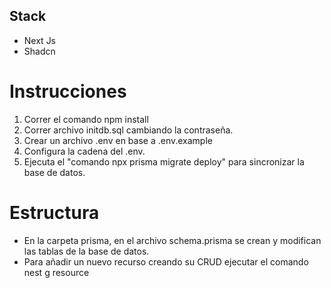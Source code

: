 ## Stack
- Next Js
- Shadcn

# Instrucciones
1. Correr el comando npm install
2. Correr archivo initdb.sql cambiando la contraseña.
3. Crear un archivo .env en base a .env.example
4. Configura la cadena del .env.
5. Ejecuta el "comando npx prisma migrate deploy" para sincronizar la base de datos.

# Estructura
- En la carpeta prisma, en el archivo schema.prisma se crean y modifican las tablas de la base de datos.
- Para añadir un nuevo recurso creando su CRUD ejecutar el comando nest g resource